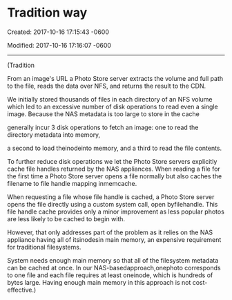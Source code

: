 # Tradition way

Created: 2017-10-16 17:15:43 -0600

Modified: 2017-10-16 17:16:07 -0600

---

(Tradition

From an image's URL a Photo Store server extracts the volume and full path to the file, reads the data over NFS, and returns the result to the CDN.



We initially stored thousands of files in each directory of an NFS volume which led to an excessive number of disk operations to read even a single image. Because the NAS metadata is too large to store in the cache



generally incur 3 disk operations to fetch an image: one to read the directory metadata into memory,

a second to load theinodeinto memory, and a third to read the file contents.



To further reduce disk operations we let the Photo Store servers explicitly cache file handles returned by the NAS appliances. When reading a file for the first time a Photo Store server opens a file normally but also caches the filename to file handle mapping inmemcache.

When requesting a file whose file handle is cached, a Photo Store server opens the file directly using a custom system call, open byfilehandle. This file handle cache provides only a minor improvement as less popular photos are less likely to be cached to begin with.



However, that only addresses part of the problem as it relies on the NAS appliance having all of itsinodesin main memory, an expensive requirement for traditional filesystems.

System needs enough main memory so that all of the filesystem metadata can be cached at once. In our NAS-basedapproach,onephoto corresponds to one file and each file requires at least oneinode, which is hundreds of bytes large. Having enough main memory in this approach is not cost-effective.)
